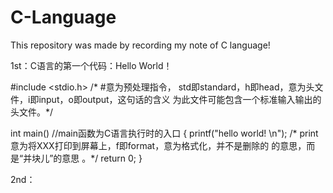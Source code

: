 # C-Language
This repository was made by recording my note of C language!

1st：C语言的第一个代码：Hello World！

#include <stdio.h> 
/* #意为预处理指令， std即standard，h即head，意为头文件，i即input，o即output，这句话的含义
为此文件可能包含一个标准输入输出的头文件。*/ 

int main() //main函数为C语言执行时的入口 
{
	printf("hello world! \n");
	/* print意为将XXX打印到屏幕上，f即format，意为格式化，并不是删除的
	的意思，而是“并块儿”的意思 。*/ 
	return 0;
 } 

2nd：
